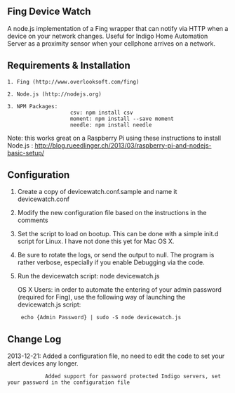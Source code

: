 Fing Device Watch
---
A node.js implementation of a Fing wrapper that can notify via HTTP when a device on your network changes. Useful for Indigo Home Automation Server as a proximity sensor when your cellphone arrives on a network.

Requirements & Installation
---

	1. Fing (http://www.overlooksoft.com/fing)

	2. Node.js (http://nodejs.org)

	3. NPM Packages: 
						csv: npm install csv
						moment: npm install --save moment
						needle: npm install needle

Note: this works great on a Raspberry Pi using these instructions to install Node.js : http://blog.rueedlinger.ch/2013/03/raspberry-pi-and-nodejs-basic-setup/

Configuration
---

1. Create a copy of devicewatch.conf.sample and name it devicewatch.conf

2. Modify the new configuration file based on the instructions in the comments

3. Set the script to load on bootup.  This can be done with a simple init.d script for Linux.  I have not done this yet for Mac OS X.

4. Be sure to rotate the logs, or send the output to null.  The program is rather verbose, especially if you enable Debugging via the code.

5. Run the devicewatch script: node devicewatch.js
	
	OS X Users: in order to automate the entering of your admin password (required for Fing), use the following way of launching the devicewatch.js script:
		
		echo {Admin Password} | sudo -S node devicewatch.js

Change Log
---

2013-12-21: Added a configuration file, no need to edit the code to set your alert devices any longer.
				
				Added support for password protected Indigo servers, set your password in the configuration file